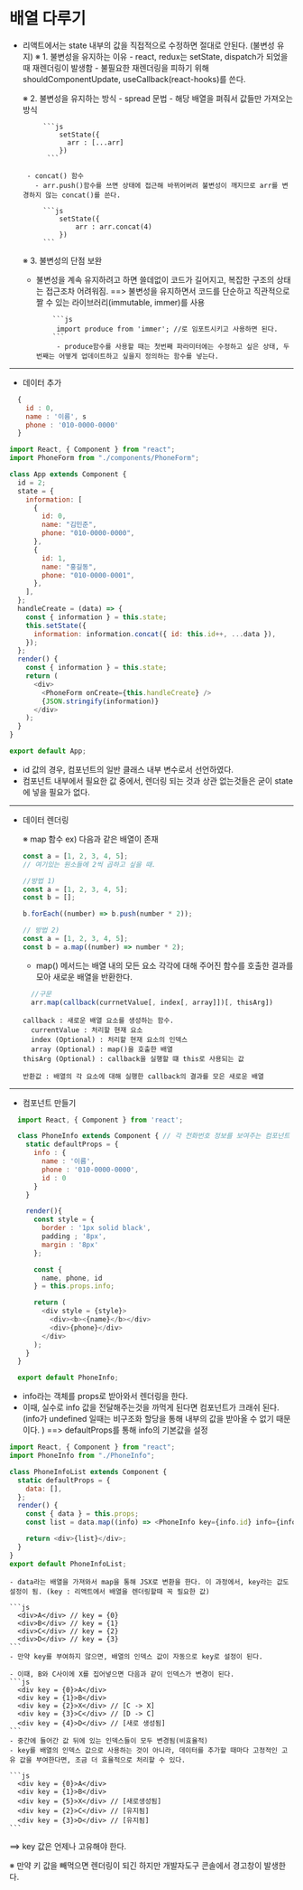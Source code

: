 # 배열 다루기

- 리액트에서는 state 내부의 값을 직접적으로 수정하면 절대로 안된다. (불변성 유지)
  ※ 1. 불변성을 유지하는 이유 - react, redux는 setState, dispatch가 되었을 때 재렌더링이 발생함 - 불필요한 재렌더링을 피하기 위해 shouldComponentUpdate, useCallback(react-hooks)를 쓴다.

  ※ 2. 불변성을 유지하는 방식 - spread 문법 - 해당 배열을 펴줘서 값들만 가져오는 방식

           ```js
               setState({
                 arr : [...arr]
               })
            ```

       - concat() 함수
         - arr.push()함수를 쓰면 상태에 접근해 바뀌어버려 불변성이 깨지므로 arr를 변경하지 않는 concat()를 쓴다.

           ```js
               setState({
                   arr : arr.concat(4)
               })
           ```

  ※ 3. 불변성의 단점 보완

  - 불변성을 계속 유지하려고 하면 쓸데없이 코드가 길어지고, 복잡한 구조의 상태는 접근조차 어려워짐.
    ==> 불변성을 유지하면서 코드를 단순하고 직관적으로 짤 수 있는 라이브러리(immutable, immer)를 사용

            ```js
             import produce from 'immer'; //로 임포트시키고 사용하면 된다.
            ```
             - produce함수를 사용할 때는 첫번째 파라미터에는 수정하고 싶은 상태, 두번째는 어떻게 업데이트하고 싶을지 정의하는 함수를 넣는다.

---

- 데이터 추가

```js
  {
    id : 0,
    name : '이름', s
    phone : '010-0000-0000'
  }
```

```js
import React, { Component } from "react";
import PhoneForm from "./components/PhoneForm";

class App extends Component {
  id = 2;
  state = {
    information: [
      {
        id: 0,
        name: "김민준",
        phone: "010-0000-0000",
      },
      {
        id: 1,
        name: "홍길동",
        phone: "010-0000-0001",
      },
    ],
  };
  handleCreate = (data) => {
    const { information } = this.state;
    this.setState({
      information: information.concat({ id: this.id++, ...data }),
    });
  };
  render() {
    const { information } = this.state;
    return (
      <div>
        <PhoneForm onCreate={this.handleCreate} />
        {JSON.stringify(information)}
      </div>
    );
  }
}

export default App;
```

- id 값의 경우, 컴포넌트의 일반 클래스 내부 변수로서 선언하였다.
- 컴포넌트 내부에서 필요한 값 중에서, 렌더링 되는 것과 상관 없는것들은 굳이 state에 넣을 필요가 없다.

---

- 데이터 렌더링

  ※ map 함수
  ex) 다음과 같은 배열이 존재

  ```js
  const a = [1, 2, 3, 4, 5];
  // 여기있는 원소들에 2씩 곱하고 싶을 때.

  //방법 1)
  const a = [1, 2, 3, 4, 5];
  const b = [];

  b.forEach((number) => b.push(number * 2));

  // 방법 2)
  const a = [1, 2, 3, 4, 5];
  const b = a.map((number) => number * 2);
  ```

  - map() 메서드는 배열 내의 모든 요소 각각에 대해 주어진 함수를 호출한 결과를 모아 새로운 배열을 반환한다.

  ```js
    //구문
    arr.map(callback(currnetValue[, index[, array]])[, thisArg])
  ```

      callback : 새로운 배열 요소를 생성하는 함수.
        currentValue : 처리할 현재 요소
        index (Optional) : 처리할 현재 요소의 인덱스
        array (Optional) : map()을 호출한 배열
      thisArg (Optional) : callback을 실행할 떄 this로 사용되는 값

      반환값 : 배열의 각 요소에 대해 실행한 callback의 결과를 모은 새로운 배열

---

- 컴포넌트 만들기

```js
  import React, { Component } from 'react';

  class PhoneInfo extends Component { // 각 전화번호 정보를 보여주는 컴포넌트
    static defaultProps = {
      info : {
        name : '이름',
        phone : '010-0000-0000',
        id : 0
      }
    }

    render(){
      const style = {
        border : '1px solid black',
        padding ; '8px',
        margin : '8px'
      };

      const {
        name, phone, id
      } = this.props.info;

      return (
        <div style = {style}>
          <div><b><{name}</b></div>
          <div>{phone}</div>
        </div>
      );
    }
  }

  export default PhoneInfo;
```

- info라는 객체를 props로 받아와서 렌더링을 한다.
- 이때, 실수로 info 값을 전달해주는것을 까먹게 된다면 컴포넌트가 크래쉬 된다. (info가 undefined 일때는 비구조화 할당을 통해 내부의 값을 받아올 수 없기 때문이다. )
  ==> defaultProps를 통해 info의 기본값을 설정

```js
import React, { Component } from "react";
import PhoneInfo from "./PhoneInfo";

class PhoneInfoList extends Component {
  static defaultProps = {
    data: [],
  };
  render() {
    const { data } = this.props;
    const list = data.map((info) => <PhoneInfo key={info.id} info={info} />);

    return <div>{list}</div>;
  }
}
export default PhoneInfoList;
```

    - data라는 배열을 가져와서 map을 통해 JSX로 변환을 한다. 이 과정에서, key라는 값도 설정이 됨. (key : 리액트에서 배열을 렌더링할때 꼭 필요한 값)

    ```js
      <div>A</div> // key = {0}
      <div>B</div> // key = {1}
      <div>C</div> // key = {2}
      <div>D</div> // key = {3}
    ```
    - 만약 key를 부여하지 않으면, 배열의 인덱스 값이 자동으로 key로 설정이 된다.

    - 이때, B와 C사이에 X를 집어넣으면 다음과 같이 인덱스가 변경이 된다.
    ```js
      <div key = {0}>A</div>
      <div key = {1}>B</div>
      <div key = {2}>X</div> // [C -> X]
      <div key = {3}>C</div> // [D -> C]
      <div key = {4}>D</div> // [새로 생성됨]
    ```
    - 중간에 들어간 값 뒤에 있는 인덱스들이 모두 변경됨(비효율적)
    - key를 배열의 인덱스 값으로 사용하는 것이 아니라, 데이터를 추가할 때마다 고정적인 고유 값을 부여한다면, 조금 더 효율적으로 처리할 수 있다.

    ```js
      <div key = {0}>A</div>
      <div key = {1}>B</div>
      <div key = {5}>X</div> // [새로생성됨]
      <div key = {2}>C</div> // [유지됨]
      <div key = {3}>D</div> // [유지됨]
    ```

==> key 값은 언제나 고유해야 한다.

※ 만약 키 값을 빼먹으면 렌더링이 되긴 하지만 개발자도구 콘솔에서 경고창이 발생한다.
